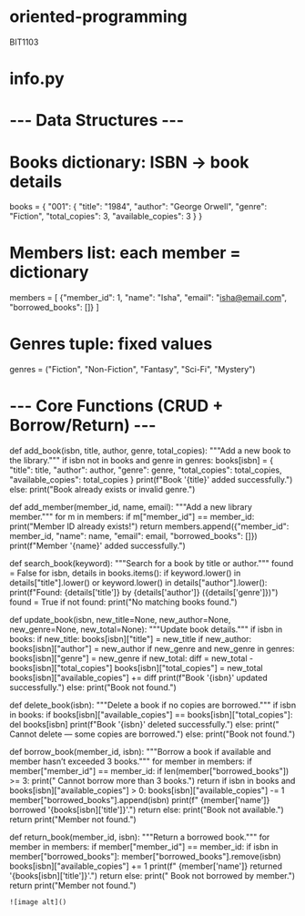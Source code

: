 # oriented-programming
BIT1103
# info.py

# --- Data Structures ---

# Books dictionary: ISBN → book details
books = {
    "001": {
        "title": "1984",
        "author": "George Orwell",
        "genre": "Fiction",
        "total_copies": 3,
        "available_copies": 3
    }
}

# Members list: each member = dictionary
members = [
    {"member_id": 1, "name": "Isha", "email": "isha@email.com", "borrowed_books": []}
]

# Genres tuple: fixed values
genres = ("Fiction", "Non-Fiction", "Fantasy", "Sci-Fi", "Mystery")

# --- Core Functions (CRUD + Borrow/Return) ---

def add_book(isbn, title, author, genre, total_copies):
    """Add a new book to the library."""
    if isbn not in books and genre in genres:
        books[isbn] = {
            "title": title,
            "author": author,
            "genre": genre,
            "total_copies": total_copies,
            "available_copies": total_copies
        }
        print(f"Book '{title}' added successfully.")
    else:
        print("Book already exists or invalid genre.")

def add_member(member_id, name, email):
    """Add a new library member."""
    for m in members:
        if m["member_id"] == member_id:
            print("Member ID already exists!")
            return
    members.append({"member_id": member_id, "name": name, "email": email, "borrowed_books": []})
    print(f"Member '{name}' added successfully.")

def search_book(keyword):
    """Search for a book by title or author."""
    found = False
    for isbn, details in books.items():
        if keyword.lower() in details["title"].lower() or keyword.lower() in details["author"].lower():
            print(f"Found: {details['title']} by {details['author']} ({details['genre']})")
            found = True
    if not found:
        print("No matching books found.")

def update_book(isbn, new_title=None, new_author=None, new_genre=None, new_total=None):
    """Update book details."""
    if isbn in books:
        if new_title: books[isbn]["title"] = new_title
        if new_author: books[isbn]["author"] = new_author
        if new_genre and new_genre in genres: books[isbn]["genre"] = new_genre
        if new_total:
            diff = new_total - books[isbn]["total_copies"]
            books[isbn]["total_copies"] = new_total
            books[isbn]["available_copies"] += diff
        print(f"Book '{isbn}' updated successfully.")
    else:
        print("Book not found.")

def delete_book(isbn):
    """Delete a book if no copies are borrowed."""
    if isbn in books:
        if books[isbn]["available_copies"] == books[isbn]["total_copies"]:
            del books[isbn]
            print(f"Book '{isbn}' deleted successfully.")
        else:
            print(" Cannot delete — some copies are borrowed.")
    else:
        print("Book not found.")

def borrow_book(member_id, isbn):
    """Borrow a book if available and member hasn’t exceeded 3 books."""
    for member in members:
        if member["member_id"] == member_id:
            if len(member["borrowed_books"]) >= 3:
                print(" Cannot borrow more than 3 books.")
                return
            if isbn in books and books[isbn]["available_copies"] > 0:
                books[isbn]["available_copies"] -= 1
                member["borrowed_books"].append(isbn)
                print(f" {member['name']} borrowed '{books[isbn]['title']}'.")
                return
            else:
                print("Book not available.")
                return
    print("Member not found.")

def return_book(member_id, isbn):
    """Return a borrowed book."""
    for member in members:
        if member["member_id"] == member_id:
            if isbn in member["borrowed_books"]:
                member["borrowed_books"].remove(isbn)
                books[isbn]["available_copies"] += 1
                print(f" {member['name']} returned '{books[isbn]['title']}'.")
                return
            else:
                print(" Book not borrowed by member.")
                return
    print("Member not found.")

    ![image alt]()
